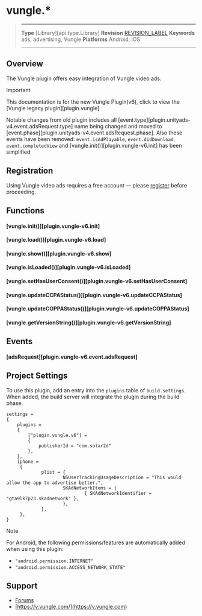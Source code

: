 # vungle.*

> --------------------- ------------------------------------------------------------------------------------------
> __Type__              [Library][api.type.Library]
> __Revision__          [REVISION_LABEL](REVISION_URL)
> __Keywords__          ads, advertising, Vungle
> __Platforms__			Android, iOS
> --------------------- ------------------------------------------------------------------------------------------


## Overview

The Vungle plugin offers easy integration of Vungle video ads.

<div class="guide-notebox-imp">
<div class="notebox-title-imp">Important</div>

This documentation is for the new Vungle Plugin(v6), click to view the [Vungle legacy plugin][plugin.vungle]

Notable changes from old plugin includes all [event.type][plugin.unityads-v4.event.adsRequest.type] name being changed and moved to [event.phase][plugin.unityads-v4.event.adsRequest.phase]. Also these events have been removed: `event.isAdPlayable`, `event.didDownload`, `event.completedView` and [vungle.init()][plugin.vungle-v6.init] has been simplified

</div>

## Registration

Using Vungle video ads requires a free account &mdash; please [register](https://dashboard.vungle.com/dashboard/) before proceeding.


## Functions

#### [vungle.init()][plugin.vungle-v6.init]

#### [vungle.load()][plugin.vungle-v6.load]

#### [vungle.show()][plugin.vungle-v6.show]

#### [vungle.isLoaded()][plugin.vungle-v6.isLoaded]

#### [vungle.setHasUserConsent()][plugin.vungle-v6.setHasUserConsent]

#### [vungle.updateCCPAStatus()][plugin.vungle-v6.updateCCPAStatus]

#### [vungle.updateCOPPAStatus()][plugin.vungle-v6.updateCOPPAStatus]

#### [vungle.getVersionString()][plugin.vungle-v6.getVersionString]


## Events

#### [adsRequest][plugin.vungle-v6.event.adsRequest]


## Project Settings

To use this plugin, add an entry into the `plugins` table of `build.settings`. When added, the build server will integrate the plugin during the build phase.

``````{ brush="lua" gutter="false" first-line="1" highlight="[5,6,7,8]" }
settings =
{
	plugins =
	{
		["plugin.vungle.v6"] =
		{
			publisherId = "com.solar2d"
		},
	},
	iphone =
	 {
			 plist = {
					 NSUserTrackingUsageDescription = "This would allow the app to advertise better.",
					 SKAdNetworkItems = {
							 { SKAdNetworkIdentifier = "gta9lk7p23.skadnetwork" },
					 },
			 },
	 },
}
``````

<div class="guide-notebox">
<div class="notebox-title">Note</div>

For Android, the following permissions/features are automatically added when using this plugin:

* `"android.permission.INTERNET"`
* `"android.permission.ACCESS_NETWORK_STATE"`

</div>


## Support

* [Forums](https://forums.solar2d.com/c/solar2d/monetization-in-app-purchases-ads-etc/42)
* [https://v.vungle.com/](https://v.vungle.com)

